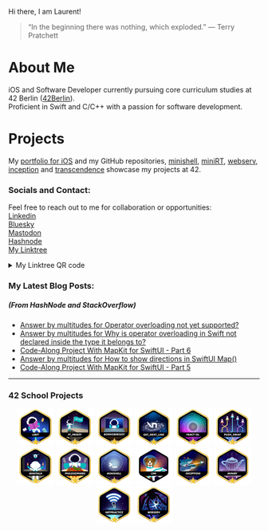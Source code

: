 Hi there, I am Laurent! 

> “In the beginning there was nothing, which exploded.” ― Terry Pratchett

# About Me
iOS and Software Developer currently pursuing core curriculum studies at 42 Berlin ([42Berlin](https://42berlin.de/)).  
Proficient in Swift and C/C++ with a passion for software development.

# Projects  
My [portfolio for iOS](https://github.com/multitudes/portfolio/blob/master/README.md) and my GitHub repositories, [minishell](https://multitudes.github.io/42-minishell/), [miniRT](https://multitudes.github.io/42-miniRT/), [webserv](https://multitudes.github.io/42-webserv/), [inception](https://multitudes.github.io/42-inception/) and [transcendence](https://multitudes.github.io/42-transcendence/) showcase my projects at 42.

<!--
[42Berlin](https://42berlin.de) is a recently launched, disruptive higher education NGO/start-up educating up to 600 students to become cutting-edge techies and software engineers in a practice-based peer-learning environment. It is based on the concept of Ecole 42 which was founded 2013 in Paris (today trains 18‘000+ students in 50 schools).  The core curriculum is focused on Unix, C, C++ and System administration.  

<details>
  <summary>My Holy Graph progression at 42 Berlin 🚀 </summary>
  <p align="left">
    <img src="https://github.com/multitudes/multitudes/blob/c09f8416879b2b3293cf3e47a9f712482398a1fd/holygraph.jpg" width="600"  title="My Linktree QR">
  </p>
</details>
The holy graph shows the progression in the core curriculum going through the concentric cores project after project. Each circle is terminated by absolving an exam. Three hours time to code without internet and distraction using vim and no autocomplete or copilot.  -->


### Socials and Contact:
Feel free to reach out to me for collaboration or opportunities:  
<a rel="me" href="https://www.linkedin.com/in/laurentbrusa/">Linkedin</a>&nbsp;  
<a rel="me" href="https://bsky.app/profile/laurentbrusa.bsky.social">Bluesky</a>&nbsp;  
<a rel="me" href="https://iosdev.space/@multitudes">Mastodon</a>&nbsp;  
<a rel="me" href="https://laurentbrusa.hashnode.dev">Hashnode</a>&nbsp;  
<a rel="me" href="https://linktr.ee/laurentbrusa">My Linktree</a>  
<details>
  <summary>My Linktree QR code</summary>
  <p align="left">
    <img src="https://github.com/multitudes/multitudes.github.io/blob/5714b0573a9faa540dd561366d60aae82dc2e71d/images/laurentbrusaQR.png" width="200"  title="My Linktree QR">
  </p>
</details>

###  My Latest Blog Posts:

##### (From HashNode and StackOverflow)
<!-- BLOG-POST-LIST:START -->
- [Answer by multitudes for Operator overloading not yet supported?](https://stackoverflow.com/questions/24148135/operator-overloading-not-yet-supported/78672928#78672928)
- [Answer by multitudes for Why is operator overloading in Swift not declared inside the type it belongs to?](https://stackoverflow.com/questions/25642085/why-is-operator-overloading-in-swift-not-declared-inside-the-type-it-belongs-to/78672910#78672910)
- [Code-Along Project With MapKit for SwiftUI - Part 6](https://laurentbrusa.hashnode.dev/code-along-project-with-mapkit-for-swiftui-part-6)
- [Answer by multitudes for How to show directions in SwiftUI Map&lpar;&rpar;](https://stackoverflow.com/questions/70133668/how-to-show-directions-in-swiftui-map/77159028#77159028)
- [Code-Along Project With MapKit for SwiftUI - Part 5](https://laurentbrusa.hashnode.dev/code-along-project-with-mapkit-for-swiftui-part-5)
<!-- BLOG-POST-LIST:END -->

---

### 42 School Projects
<div align="center">

<a href=""><img src="https://github.com/multitudes/multitudes/blob/c19ad992746480d6a958e40b34dd7394287e7bee/42_badges/libftm.png" width="75" height="75"></a>
<a href=""><img src="https://github.com/multitudes/multitudes/blob/576f9f9a7d27db61bad2f2e5597dbb338b008ae0/42_badges/ft_printfm.png" width="75" height="75"></a>
<a href=""><img src="https://github.com/multitudes/multitudes/blob/177533884e124d8a79da0b02ea61fc429213236a/42_badges/born2berootm.png" width="75" height="75"></a>
<a href=""><img src="https://github.com/multitudes/multitudes/blob/25e6f095425267ecb8c4118eb5cf44a960ce99a0/42_badges/get_next_linem.png" width="75" height="75"></a>
<a href=""><img src="https://github.com/multitudes/multitudes/blob/25e6f095425267ecb8c4118eb5cf44a960ce99a0/42_badges/fract-olm.png" width="75" height="75"></a>
<a href=""><img src="https://github.com/multitudes/multitudes/blob/25e6f095425267ecb8c4118eb5cf44a960ce99a0/42_badges/push_swapm.png" width="75" height="75"></a>
<a href="https://github.com/multitudes/42-MiniTalk/blob/main/README.md"><img src="https://github.com/multitudes/multitudes/blob/25e6f095425267ecb8c4118eb5cf44a960ce99a0/42_badges/minitalkm.png" width="75" height="75"></a>
<a href=""><img src="https://github.com/multitudes/multitudes/blob/25e6f095425267ecb8c4118eb5cf44a960ce99a0/42_badges/philosophersm.png" width="75" height="75"></a>
<a href=""><img src="https://github.com/multitudes/multitudes/blob/25e6f095425267ecb8c4118eb5cf44a960ce99a0/42_badges/minishellm.png" width="75" height="75"></a>
<a href=""><img src="https://github.com/multitudes/multitudes/blob/master/42_badges/cppn.png" width="75" height="75"></a>
<a href=""><img src="https://github.com/multitudes/multitudes/blob/master/42_badges/inceptionm.png" width="75" height="75"></a>
<a href=""><img src="https://github.com/multitudes/multitudes/blob/master/42_badges/minirtm.png" width="75" height="75"></a>
<a href=""><img src="https://github.com/multitudes/multitudes/blob/master/42_badges/netpracticem.png" width="75" height="75"></a>
<a href=""><img src="https://github.com/multitudes/multitudes/blob/master/42_badges/webservm.png" width="75" height="75"></a>
</div>



<!--

<script type="text/javascript" src="https://cdnjs.buymeacoffee.com/1.0.0/button.prod.min.js" data-name="bmc-button" data-slug="multitudes" data-color="#FFDD00" data-emoji=""  data-font="Cookie" data-text="Buy me a coffee" data-outline-color="#000000" data-font-color="#000000" data-coffee-color="#ffffff" ></script>

If you can't get enough of me I collected some more links [here](https://linktr.ee/LaurentBrusa)!
**multitudes/multitudes** is a ✨ _special_ ✨ repository because its `README.md` (this file) appears on your GitHub profile.

Here are some ideas to get you started:

- 🔭 I’m currently working on ...
- 🌱 I’m currently learning ...
- 👯 I’m looking to collaborate on ...
- 🤔 I’m looking for help with ...
- 💬 Ask me about ...
- 📫 How to reach me: ...
- 😄 Pronouns: ...
- ⚡ Fun fact: ...

<p align="center">
  <img src="" width="400"  title="Laurent on the bicycle">
</p>
-->
